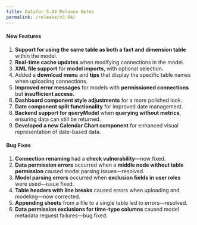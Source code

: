 ```yaml
---
title: Datafor 5.04 Release Notes
permalink: /release/v5.04/
---
```


#### **New Features**  
1. **Support for using the same table as both a fact and dimension table** within the model.  
2. **Real-time cache updates** when modifying connections in the model.  
3. **XML file support** for **model imports**, with optional selection.  
4. Added a **download menu** and **tips** that display the specific table names when uploading connections.  
5. **Improved error messages** for models with **permissioned connections** but **insufficient access**.  
6. **Dashboard component style adjustments** for a more polished look.  
7. **Date component split functionality** for improved date management.  
8. **Backend support for queryModel** when **querying without metrics**, ensuring data can still be returned.  
9. **Developed a new Calendar Chart component** for enhanced visual representation of date-based data.  

#### **Bug Fixes**  
1. **Connection renaming** had a **check vulnerability**—now fixed.  
2. **Data permission errors** occurred when a **middle node without table permission** caused model parsing issues—resolved.  
3. **Model parsing errors** occurred when **exclusion fields in user roles** were used—issue fixed.  
4. **Table headers with line breaks** caused errors when uploading and modeling—now corrected.  
5. **Appending sheets** from a file to a single table led to errors—resolved.  
6. **Data permission exclusions for time-type columns** caused model metadata request failures—bug fixed.  